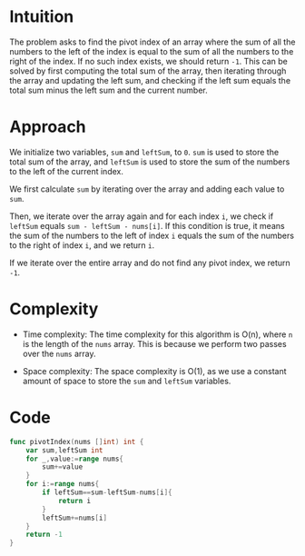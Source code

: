 # Intuition
The problem asks to find the pivot index of an array where the sum of all the numbers to the left of the index is equal to the sum of all the numbers to the right of the index. If no such index exists, we should return `-1`. This can be solved by first computing the total sum of the array, then iterating through the array and updating the left sum, and checking if the left sum equals the total sum minus the left sum and the current number.

# Approach
We initialize two variables, `sum` and `leftSum`, to `0`. `sum` is used to store the total sum of the array, and `leftSum` is used to store the sum of the numbers to the left of the current index.

We first calculate `sum` by iterating over the array and adding each value to `sum`.

Then, we iterate over the array again and for each index `i`, we check if `leftSum` equals `sum - leftSum - nums[i]`. If this condition is true, it means the sum of the numbers to the left of index `i` equals the sum of the numbers to the right of index `i`, and we return `i`.

If we iterate over the entire array and do not find any pivot index, we return `-1`.

# Complexity
- Time complexity: The time complexity for this algorithm is O(n), where `n` is the length of the `nums` array. This is because we perform two passes over the `nums` array.

- Space complexity: The space complexity is O(1), as we use a constant amount of space to store the `sum` and `leftSum` variables.

# Code
```go
func pivotIndex(nums []int) int {
    var sum,leftSum int
    for _,value:=range nums{
        sum+=value
    }
    for i:=range nums{
        if leftSum==sum-leftSum-nums[i]{
            return i
        }
        leftSum+=nums[i]
    }
    return -1
}
```